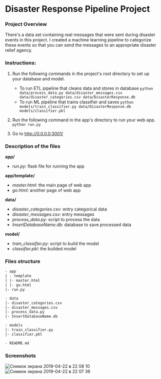 # Disaster Response Pipeline Project

### Project Overview
There's a data set containing real messages that were sent during disaster events in this project. I created a machine 
learning pipeline to categorize these events so that you can send the messages to an appropriate disaster relief agency.

### Instructions:
1. Run the following commands in the project's root directory to set up your database and model.

    - To run ETL pipeline that cleans data and stores in database
        `python data/process_data.py data/disaster_messages.csv data/disaster_categories.csv data/DisasterResponse.db`
    - To run ML pipeline that trains classifier and saves
        `python models/train_classifier.py data/DisasterResponse.db models/classifier.pkl`

2. Run the following command in the app's directory to run your web app.
    `python run.py`

3. Go to http://0.0.0.0:3001/

### Description of the files 

<b>app/</b> <br>
- <i>run.py:</i> flask file for running the app

<b>app/template/</b> <br>
- <i>master.html:</i> the main page of web app
- <i>go.html:</i> another page of web app

<b>data/</b> <br>
- <i>disaster_categories.csv:</i> entry categorical data
- <i>disaster_messages.csv:</i> entry messages
- <i>process_data.py:</i> script to process the data
- <i>InsertDatabaseName.db:</i> database to save processed data

<b>model/</b> <br>
- <i>train_classifier.py:</i> script to build the model
- <i>classifier.pkl:</i> the builded model

### Files structure
```html
- app
| - template 
| |- master.html 
| |- go.html
|- run.py 

- data
|- disaster_categories.csv 
|- disaster_messages.csv 
|- process_data.py 
|- InsertDatabaseName.db 

- models
|- train_classifier.py
|- classifier.pkl 

- README.md
```
### Screenshots
![Снимок экрана 2019-04-22 в 22 08 10](https://user-images.githubusercontent.com/40493554/56552966-8e184b00-6595-11e9-83b8-b34b8fcd6b6a.png)
![Снимок экрана 2019-04-22 в 22 07 36](https://user-images.githubusercontent.com/40493554/56552971-91133b80-6595-11e9-800b-0c8bdfb7ef16.png)
